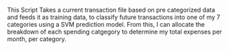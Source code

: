 This Script Takes a current transaction file based on pre categorized data and feeds it as training data, to classify future transactions into one of my 7 categories using a SVM prediction model. 
From this, I can allocate the breakdown of each spending catgegory to determine my total expenses per month, per category.
